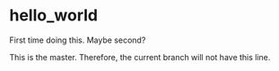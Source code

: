 # hello_world
First time doing this. Maybe second?


This is the master. Therefore, the current branch will not have this line.
